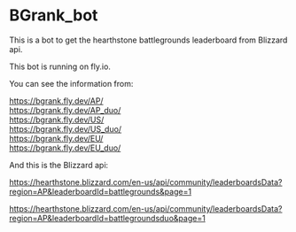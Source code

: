 # BGrank_bot

This is a bot to get the hearthstone battlegrounds leaderboard from Blizzard api.  

This bot is running on fly.io.  

You can see the information from:  

https://bgrank.fly.dev/AP/  
https://bgrank.fly.dev/AP_duo/  
https://bgrank.fly.dev/US/  
https://bgrank.fly.dev/US_duo/  
https://bgrank.fly.dev/EU/  
https://bgrank.fly.dev/EU_duo/  

And this is the Blizzard api:  

https://hearthstone.blizzard.com/en-us/api/community/leaderboardsData?region=AP&leaderboardId=battlegrounds&page=1  

https://hearthstone.blizzard.com/en-us/api/community/leaderboardsData?region=AP&leaderboardId=battlegroundsduo&page=1  

